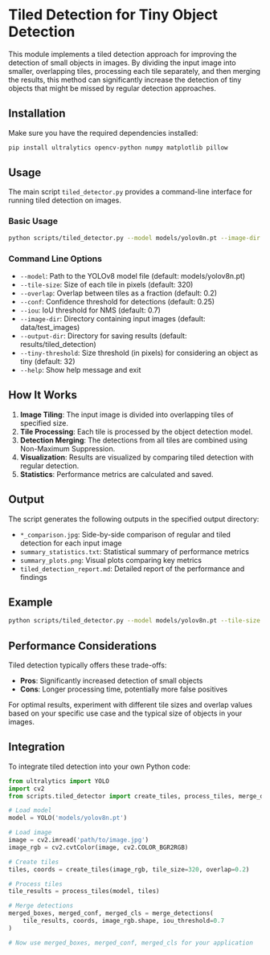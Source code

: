# Tiled Detection for Tiny Object Detection

This module implements a tiled detection approach for improving the detection of small objects in images. By dividing the input image into smaller, overlapping tiles, processing each tile separately, and then merging the results, this method can significantly increase the detection of tiny objects that might be missed by regular detection approaches.

## Installation

Make sure you have the required dependencies installed:

```bash
pip install ultralytics opencv-python numpy matplotlib pillow
```

## Usage

The main script `tiled_detector.py` provides a command-line interface for running tiled detection on images.

### Basic Usage

```bash
python scripts/tiled_detector.py --model models/yolov8n.pt --image-dir data/test_images --output-dir results/tiled_detection
```

### Command Line Options

- `--model`: Path to the YOLOv8 model file (default: models/yolov8n.pt)
- `--tile-size`: Size of each tile in pixels (default: 320)
- `--overlap`: Overlap between tiles as a fraction (default: 0.2)
- `--conf`: Confidence threshold for detections (default: 0.25)
- `--iou`: IoU threshold for NMS (default: 0.7)
- `--image-dir`: Directory containing input images (default: data/test_images)
- `--output-dir`: Directory for saving results (default: results/tiled_detection)
- `--tiny-threshold`: Size threshold (in pixels) for considering an object as tiny (default: 32)
- `--help`: Show help message and exit

## How It Works

1. **Image Tiling**: The input image is divided into overlapping tiles of specified size.
2. **Tile Processing**: Each tile is processed by the object detection model.
3. **Detection Merging**: The detections from all tiles are combined using Non-Maximum Suppression.
4. **Visualization**: Results are visualized by comparing tiled detection with regular detection.
5. **Statistics**: Performance metrics are calculated and saved.

## Output

The script generates the following outputs in the specified output directory:

- `*_comparison.jpg`: Side-by-side comparison of regular and tiled detection for each input image
- `summary_statistics.txt`: Statistical summary of performance metrics
- `summary_plots.png`: Visual plots comparing key metrics
- `tiled_detection_report.md`: Detailed report of the performance and findings

## Example

```bash
python scripts/tiled_detector.py --model models/yolov8n.pt --tile-size 320 --overlap 0.2 --image-dir data/test_images --output-dir results/tiled_detection
```

## Performance Considerations

Tiled detection typically offers these trade-offs:

- **Pros**: Significantly increased detection of small objects
- **Cons**: Longer processing time, potentially more false positives

For optimal results, experiment with different tile sizes and overlap values based on your specific use case and the typical size of objects in your images.

## Integration

To integrate tiled detection into your own Python code:

```python
from ultralytics import YOLO
import cv2
from scripts.tiled_detector import create_tiles, process_tiles, merge_detections

# Load model
model = YOLO('models/yolov8n.pt')

# Load image
image = cv2.imread('path/to/image.jpg')
image_rgb = cv2.cvtColor(image, cv2.COLOR_BGR2RGB)

# Create tiles
tiles, coords = create_tiles(image_rgb, tile_size=320, overlap=0.2)

# Process tiles
tile_results = process_tiles(model, tiles)

# Merge detections
merged_boxes, merged_conf, merged_cls = merge_detections(
    tile_results, coords, image_rgb.shape, iou_threshold=0.7
)

# Now use merged_boxes, merged_conf, merged_cls for your application
``` 